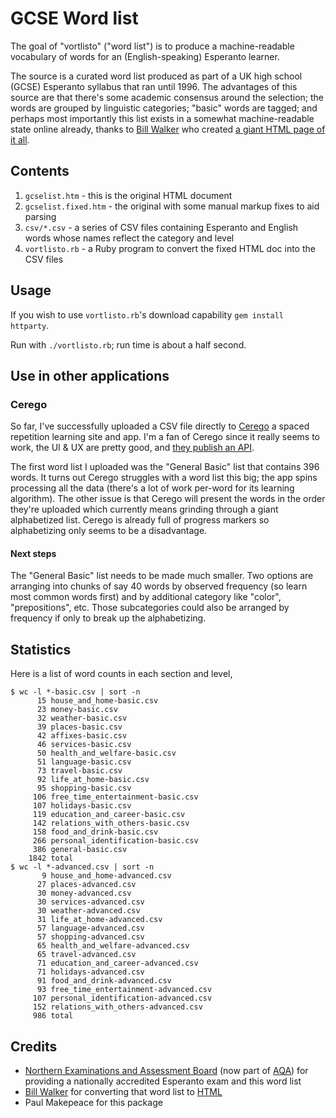 # GCSE Word list

The goal of "vortlisto" ("word list") is to produce a machine-readable vocabulary of words for an (English-speaking) Esperanto learner.

The source is a curated word list produced as part of a UK high school (GCSE) Esperanto syllabus that ran until 1996. The advantages of this source are that there's some academic consensus around the selection; the words are grouped by linguistic categories; "basic" words are tagged; and perhaps most importantly this list exists in a somewhat machine-readable state online already, thanks to [Bill Walker](http://www.wgtw.co.uk/) who created [a giant HTML page of it all](http://home.btclick.com/ukc802510745/eo/vortlist/gcselist.htm).
  
## Contents

1. `gcselist.htm` - this is the original HTML document
2. `gcselist.fixed.htm` - the original with some manual markup fixes to aid parsing
3. `csv/*.csv` - a series of CSV files containing Esperanto and English words whose names reflect the category and level
4. `vortlisto.rb` - a Ruby program to convert the fixed HTML doc into the CSV files

## Usage

If you wish to use `vortlisto.rb`'s download capability `gem install httparty`.

Run with `./vortlisto.rb`; run time is about a half second.

## Use in other applications

### Cerego

So far, I've successfully uploaded a CSV file directly to [Cerego](https://cerego.com/) a spaced repetition learning site and app. I'm a fan of Cerego since it really seems to work, the UI & UX are pretty good, and [they publish an API](https://docs.google.com/document/u/1/d/1T6hvcS39T7l2lrhuDKihQmAZuSzVQHvrGtq_OExaUc8/pub).

The first word list I uploaded was the "General Basic" list that contains 396 words. It turns out Cerego struggles with a word list this big; the app spins processing all the data (there's a lot of work per-word for its learning algorithm). The other issue is that Cerego will present the words in the order they're uploaded which currently means grinding through a giant alphabetized list. Cerego is already full of progress markers so alphabetizing only seems to be a disadvantage.

#### Next steps

The "General Basic" list needs to be made much smaller. Two options are arranging into chunks of say 40 words by observed frequency (so learn most common words first) and by additional category like "color", "prepositions", etc. Those subcategories could also be arranged by frequency if only to break up the alphabetizing.

## Statistics

Here is a list of word counts in each section and level,

```
$ wc -l *-basic.csv | sort -n
      15 house_and_home-basic.csv
      23 money-basic.csv
      32 weather-basic.csv
      39 places-basic.csv
      42 affixes-basic.csv
      46 services-basic.csv
      50 health_and_welfare-basic.csv
      51 language-basic.csv
      73 travel-basic.csv
      92 life_at_home-basic.csv
      95 shopping-basic.csv
     106 free_time_entertainment-basic.csv
     107 holidays-basic.csv
     119 education_and_career-basic.csv
     142 relations_with_others-basic.csv
     158 food_and_drink-basic.csv
     266 personal_identification-basic.csv
     386 general-basic.csv
    1842 total
$ wc -l *-advanced.csv | sort -n
       9 house_and_home-advanced.csv
      27 places-advanced.csv
      30 money-advanced.csv
      30 services-advanced.csv
      30 weather-advanced.csv
      31 life_at_home-advanced.csv
      57 language-advanced.csv
      57 shopping-advanced.csv
      65 health_and_welfare-advanced.csv
      65 travel-advanced.csv
      71 education_and_career-advanced.csv
      71 holidays-advanced.csv
      91 food_and_drink-advanced.csv
      93 free_time_entertainment-advanced.csv
     107 personal_identification-advanced.csv
     152 relations_with_others-advanced.csv
     986 total
```

## Credits

*   [Northern Examinations and Assessment Board](https://en.wikipedia.org/wiki/NEAB) (now part of [AQA](http://www.aqa.org.uk)) for providing a nationally accredited Esperanto exam and this word list
*   [Bill Walker](http://www.wgtw.co.uk/) for converting that word list to [HTML](http://home.btclick.com/ukc802510745/eo/vortlist/gcselist.htm)
*   Paul Makepeace for this package
